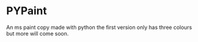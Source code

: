 # PYPaint
An ms paint copy made with python the first version only has three colours but more will come soon.
